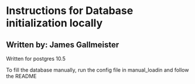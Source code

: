 # Instructions for Database initialization locally
## Written by: James Gallmeister

Written for postgres 10.5

To fill the database manually, run the config file in manual_loadin and follow the README